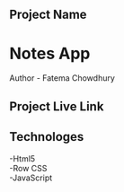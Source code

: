 ## Project Name
# Notes App
Author - Fatema Chowdhury
## Project Live Link
## Technologes
-Html5 </br>
-Row CSS </br>
-JavaScript
 
 
